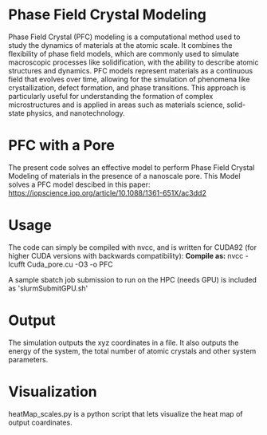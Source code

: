 # Phase Field Crystal Modeling
Phase Field Crystal (PFC) modeling is a computational method used to study the dynamics of materials at the atomic scale. It combines the flexibility of phase field models, which are commonly used to simulate macroscopic processes like solidification, with the ability to describe atomic structures and dynamics. PFC models represent materials as a continuous field that evolves over time, allowing for the simulation of phenomena like crystallization, defect formation, and phase transitions. This approach is particularly useful for understanding the formation of complex microstructures and is applied in areas such as materials science, solid-state physics, and nanotechnology.

# PFC with a Pore
The present code solves an effective model to perform Phase Field Crystal Modeling of materials in the presence of a nanoscale pore. This Model solves a PFC model descibed in this paper:\
https://iopscience.iop.org/article/10.1088/1361-651X/ac3dd2

# Usage
The code can simply be compiled with nvcc, and is written for CUDA92 (for higher CUDA versions with backwards compatibility):
**Compile as:**
nvcc -lcufft Cuda_pore.cu -O3 -o PFC

A sample sbatch job submission to run on the HPC (needs GPU) is included as 'slurmSubmitGPU.sh'

# Output
The simulation outputs the xyz coordinates in a file. It also outputs the energy of the system, the total number of atomic crystals and other system parameters.

# Visualization 
heatMap_scales.py is a python script that lets visualize the heat map of output coardinates.

